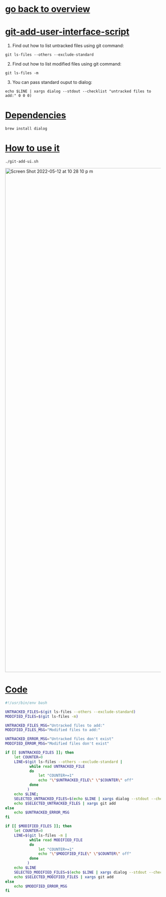 # [go back to overview](https://github.com/c4arl0s#bash-scripts)

# [git-add-user-interface-script](https://github.com/c4arl0s/git-add-user-interface-script#go-back-to-overview)

1. Find out how to list untracked files using git command:

```console
git ls-files --others --exclude-standard
```

2. Find out how to list modified files using git command:

```console
git ls-files -m
```

3. You can pass standard ouput to dialog:

```console
echo $LINE | xargs dialog --stdout --checklist "untracked files to add:" 0 0 0)
```

# [Dependencies](https://github.com/c4arl0s/git-add-user-interface-script#git-add-user-interface-script)

```console
brew install dialog
```

# [How to use it](https://github.com/c4arl0s/git-add-user-interface-script#git-add-user-interface-script)

```console
./git-add-ui.sh
```

<img width="1624" alt="Screen Shot 2022-05-12 at 10 28 10 p m" src="https://user-images.githubusercontent.com/24994818/168206056-046d0310-8a9f-4a52-b83d-4003e5262d5c.png">

# [Code]()

```bash
#!/usr/bin/env bash

UNTRACKED_FILES=$(git ls-files --others --exclude-standard)
MODIFIED_FILES=$(git ls-files -m)

UNTRACKED_FILES_MSG="Untracked files to add:"
MODIFIED_FILES_MSG="Modified files to add:"

UNTRACKED_ERROR_MSG="Untracked files don't exist"
MODIFIED_ERROR_MSG="Modified files don't exist"

if [[ $UNTRACKED_FILES ]]; then
    let COUNTER=0
    LINE=$(git ls-files --others --exclude-standard | 
           while read UNTRACKED_FILE
           do 
               let "COUNTER+=1"
               echo "\"$UNTRACKED_FILE\" \"$COUNTER\" off"
           done
          )
    echo $LINE;
    SELECTED_UNTRACKED_FILES=$(echo $LINE | xargs dialog --stdout --checklist $UNTRACKED_FILES_MSG 0 0 0)
    echo $SELECTED_UNTRACKED_FILES | xargs git add
else
    echo $UNTRACKED_ERROR_MSG
fi

if [[ $MODIFIED_FILES ]]; then
    let COUNTER=0
    LINE=$(git ls-files -m | 
           while read MODIFIED_FILE
           do 
               let "COUNTER+=1"
               echo "\"$MODIFIED_FILE\" \"$COUNTER\" off"
           done
          )
    echo $LINE
    SELECTED_MODIFIED_FILES=$(echo $LINE | xargs dialog --stdout --checklist $MODIFIED_FILES_MSG 0 0 0)
    echo $SELECTED_MODIFIED_FILES | xargs git add
else
    echo $MODIFIED_ERROR_MSG
fi
```
